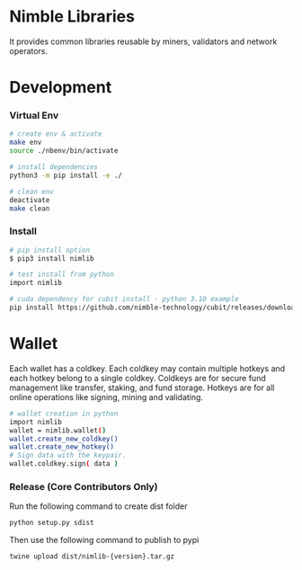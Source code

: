 # Nimble Libraries

It provides common libraries reusable by miners, validators and network operators.

# Development

### Virtual Env

```bash
# create env & activate
make env
source ./nbenv/bin/activate

# install dependencies
python3 -m pip install -e ./

# clean env
deactivate
make clean
```

### Install

```bash
# pip install option
$ pip3 install nimlib

# test install from python
import nimlib

# cuda dependency for cubit install - python 3.10 example
pip install https://github.com/nimble-technology/cubit/releases/download/v1.1.2/cubit-1.1.2-cp310-cp310-linux_x86_64.whl
```

# Wallet

Each wallet has a coldkey. Each coldkey may contain multiple hotkeys and each hotkey belong to a single coldkey. Coldkeys are for secure fund management like transfer, staking, and fund storage. Hotkeys are for all online operations like signing, mining and validating.


```bash
# wallet creation in python
import nimlib
wallet = nimlib.wallet()
wallet.create_new_coldkey()
wallet.create_new_hotkey()
# Sign data with the keypair.
wallet.coldkey.sign( data )
```

### Release (Core Contributors Only)

Run the following command to create dist folder
```bash
python setup.py sdist
```

Then use the following command to publish to pypi
```bash
twine upload dist/nimlib-{version}.tar.gz
```
